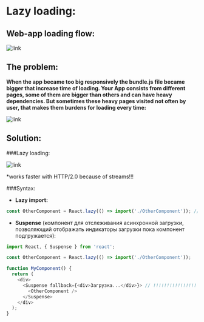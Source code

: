 # Lazy loading:

## Web-app loading flow:

![link](https://drive.google.com/uc?id=1kwuqC52zVdJW2mGyrP5opG65mnj5Tqtz)

## The problem:
**When the app became too big responsively the bundle.js file became bigger that increase time
of loading. Your App consists from different pages, some of them are bigger than others and 
can have heavy dependencies. But sometimes these heavy pages visited not often by user, that
makes them burdens for loading every time:**

![link](https://drive.google.com/uc?id=1M9PZOzao39VNZRm1VSqhHlm9UHr5SZfY)

## Solution: 
###Lazy loading:

![link](https://drive.google.com/uc?id=14pOSiAtTL9YXCYCsT6BlmBhj6dxvv6sx)

*works faster with HTTP/2.0 because of streams!!!

###Syntax:
 - **Lazy import:**
```js
const OtherComponent = React.lazy(() => import('./OtherComponent')); // !!!!!!!!!!!!!!!!
```
  - **Suspense** (компонент для отслеживания асинхронной загрузки, позволяющий отображать индикаторы загрузки пока компонент подгружается):
```js
import React, { Suspense } from 'react';

const OtherComponent = React.lazy(() => import('./OtherComponent'));

function MyComponent() {
  return (
    <div>
      <Suspense fallback={<div>Загрузка...</div>}> // !!!!!!!!!!!!!!!!
        <OtherComponent />
      </Suspense>
    </div>
  );
}
```